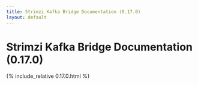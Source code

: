 ```yaml
---
title: Strimzi Kafka Bridge Documentation (0.17.0)
layout: default
---
```


<h1>Strimzi Kafka Bridge Documentation (0.17.0)</h1>

{% include_relative 0.17.0.html %}

